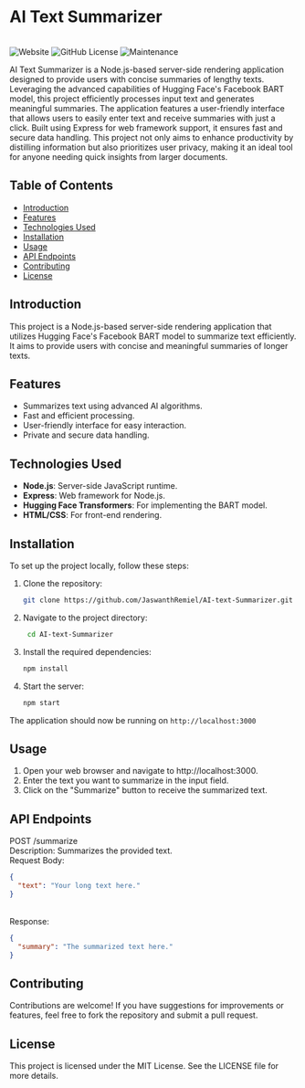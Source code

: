 # AI Text Summarizer
<br>![Website](https://img.shields.io/website?url=https%3A%2F%2Fremiel.fyi%2Fai-summarizer) ![GitHub License](https://img.shields.io/github/license/jaswanthremiel/AI-text-Summarizer) ![Maintenance](https://img.shields.io/maintenance/no/2024)


AI Text Summarizer is a Node.js-based server-side rendering application designed to provide users with concise summaries of lengthy texts. Leveraging the advanced capabilities of Hugging Face's Facebook BART model, this project efficiently processes input text and generates meaningful summaries. The application features a user-friendly interface that allows users to easily enter text and receive summaries with just a click. Built using Express for web framework support, it ensures fast and secure data handling. This project not only aims to enhance productivity by distilling information but also prioritizes user privacy, making it an ideal tool for anyone needing quick insights from larger documents.
## Table of Contents

- [Introduction](#introduction)
- [Features](#features)
- [Technologies Used](#technologies-used)
- [Installation](#installation)
- [Usage](#usage)
- [API Endpoints](#api-endpoints)
- [Contributing](#contributing)
- [License](#license)

## Introduction

This project is a Node.js-based server-side rendering application that utilizes Hugging Face's Facebook BART model to summarize text efficiently. It aims to provide users with concise and meaningful summaries of longer texts.

## Features

- Summarizes text using advanced AI algorithms.
- Fast and efficient processing.
- User-friendly interface for easy interaction.
- Private and secure data handling.

## Technologies Used

- **Node.js**: Server-side JavaScript runtime.
- **Express**: Web framework for Node.js.
- **Hugging Face Transformers**: For implementing the BART model.
- **HTML/CSS**: For front-end rendering.

## Installation

To set up the project locally, follow these steps:

1. Clone the repository:
   ```bash
   git clone https://github.com/JaswanthRemiel/AI-text-Summarizer.git
2. Navigate to the project directory:
   ```bash
    cd AI-text-Summarizer
3. Install the required dependencies:
   ```bash
   npm install
4. Start the server:
   ```bash
   npm start
The application should now be running on ````http://localhost:3000````

## Usage
1. Open your web browser and navigate to http://localhost:3000.
2. Enter the text you want to summarize in the input field.
3. Click on the "Summarize" button to receive the summarized text.

## API Endpoints
POST /summarize
<br>Description: Summarizes the provided text.
<br>Request Body:
```json
{
  "text": "Your long text here."
}
```
<br>Response:
```json
{
  "summary": "The summarized text here."
}
```
## Contributing
Contributions are welcome! If you have suggestions for improvements or features, feel free to fork the repository and submit a pull request.
## License
This project is licensed under the MIT License. See the LICENSE file for more details.
